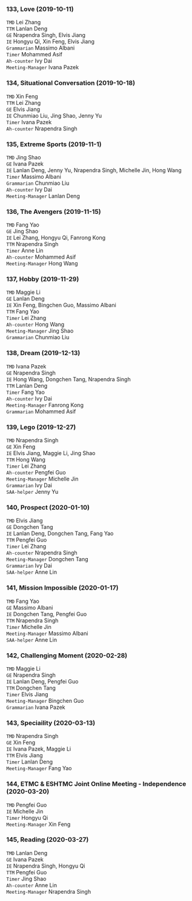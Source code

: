 ### 133, Love (2019-10-11)
`TMD` Lei Zhang   
`TTM` Lanlan Deng   
`GE`  Nrapendra Singh, Elvis Jiang   
`IE` Hongyu Qi, Xin Feng, Elvis Jiang         
`Grammarian` Massimo Albani    
`Timer` Mohammed Asif    
`Ah-counter` Ivy Dai   
`Meeting-Manager` Ivana Pazek

### 134, Situational Conversation (2019-10-18)
`TMD` Xin Feng   
`TTM` Lei Zhang   
`GE`  Elvis Jiang   
`IE` Chunmiao Liu, Jing Shao, Jenny Yu       
`Timer` Ivana Pazek    
`Ah-counter` Nrapendra Singh  

### 135, Extreme Sports (2019-11-1)   
`TMD` Jing Shao     
`GE`  Ivana Pazek   
`IE` Lanlan Deng, Jenny Yu, Nrapendra Singh, Michelle Jin, Hong Wang      
`Timer` Massimo Albani    
`Grammarian` Chunmiao Liu   
`Ah-counter` Ivy Dai  
`Meeting-Manager` Lanlan Deng

### 136, The Avengers (2019-11-15)   
`TMD` Fang Yao     
`GE`  Jing Shao   
`IE` Lei Zhang, Hongyu Qi, Fanrong Kong   
`TTM` Nrapendra Singh  
`Timer` Anne Lin       
`Ah-counter` Mohammed Asif  
`Meeting-Manager` Hong Wang   

### 137, Hobby (2019-11-29)   
`TMD` Maggie Li       
`GE`  Lanlan Deng   
`IE` Xin Feng, Bingchen Guo, Massimo Albani   
`TTM` Fang Yao  
`Timer` Lei Zhang       
`Ah-counter` Hong Wang  
`Meeting-Manager` Jing Shao  
`Grammarian` Chunmiao Liu  

### 138, Dream (2019-12-13)   
`TMD` Ivana Pazek          
`GE`  Nrapendra Singh     
`IE` Hong Wang, Dongchen Tang, Nrapendra Singh      
`TTM` Lanlan Deng  
`Timer` Fang Yao          
`Ah-counter` Ivy Dai     
`Meeting-Manager` Fanrong Kong  
`Grammarian` Mohammed Asif     

### 139, Lego (2019-12-27)   
`TMD` Nrapendra Singh          
`GE`  Xin Feng     
`IE` Elvis Jiang, Maggie Li, Jing Shao      
`TTM` Hong Wang  
`Timer` Lei Zhang          
`Ah-counter` Pengfei Guo    
`Meeting-Manager` Michelle Jin   
`Grammarian` Ivy Dai    
`SAA-helper` Jenny Yu  

### 140, Prospect (2020-01-10)   
`TMD` Elvis Jiang             
`GE`  Dongchen Tang        
`IE` Lanlan Deng, Dongchen Tang, Fang Yao         
`TTM` Pengfei Guo     
`Timer` Lei Zhang          
`Ah-counter` Nrapendra Singh       
`Meeting-Manager` Dongchen Tang      
`Grammarian` Ivy Dai    
`SAA-helper` Anne Lin     

### 141, Mission Impossible (2020-01-17)   
`TMD` Fang Yao             
`GE`  Massimo Albani        
`IE` Dongchen Tang, Pengfei Guo         
`TTM` Nrapendra Singh     
`Timer` Michelle Jin                
`Meeting-Manager` Massimo Albani            
`SAA-helper` Anne Lin 

### 142, Challenging Moment (2020-02-28)   
`TMD` Maggie Li             
`GE`  Nrapendra Singh        
`IE`  Lanlan Deng, Pengfei Guo         
`TTM` Dongchen Tang     
`Timer` Elvis Jiang                
`Meeting-Manager` Bingchen Guo        
`Grammarian` Ivana Pazek  

### 143, Speciaility (2020-03-13)   
`TMD` Nrapendra Singh              
`GE`  Xin Feng          
`IE`  Ivana Pazek, Maggie Li              
`TTM` Elvis Jiang     
`Timer` Lanlan Deng                   
`Meeting-Manager` Fang Yao      

### 144, ETMC & ESHTMC Joint Online Meeting -  Independence (2020-03-20)   
`TMD` Pengfei Guo               
`IE`  Michelle Jin           
`Timer` Hongyu Qi                  
`Meeting-Manager` Xin Feng           

### 145, Reading (2020-03-27)   
`TMD` Lanlan Deng              
`GE`  Ivana Pazek          
`IE`  Nrapendra Singh, Hongyu Qi              
`TTM` Pengfei Guo     
`Timer` Jing Shao   
`Ah-counter` Anne Lin   
`Meeting-Manager` Nrapendra Singh     

